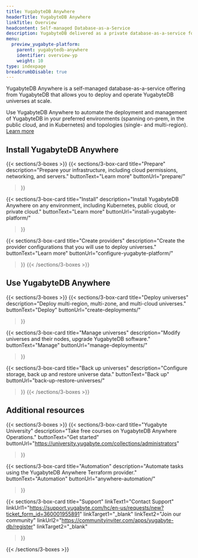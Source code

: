 ```yaml
---
title: YugabyteDB Anywhere
headerTitle: YugabyteDB Anywhere
linkTitle: Overview
headcontent: Self-managed Database-as-a-Service
description: YugabyteDB delivered as a private database-as-a-service for enterprises.
menu:
  preview_yugabyte-platform:
    parent: yugabytedb-anywhere
    identifier: overview-yp
    weight: 10
type: indexpage
breadcrumbDisable: true
---
```


YugabyteDB Anywhere is a self-managed database-as-a-service offering from YugabyteDB that allows you to deploy and operate YugabyteDB universes at scale.

Use YugabyteDB Anywhere to automate the deployment and management of YugabyteDB in your preferred environments (spanning on-prem, in the public cloud, and in Kubernetes) and topologies (single- and multi-region). [Learn more](./yba-overview/)

## Install YugabyteDB Anywhere

{{< sections/3-boxes >}}
  {{< sections/3-box-card
    title="Prepare"
    description="Prepare your infrastructure, including cloud permissions, networking, and servers."
    buttonText="Learn more"
    buttonUrl="prepare/"
  >}}

  {{< sections/3-box-card
    title="Install"
    description="Install YugabyteDB Anywhere on any environment, including Kubernetes, public cloud, or private cloud."
    buttonText="Learn more"
    buttonUrl="install-yugabyte-platform/"
  >}}

  {{< sections/3-box-card
    title="Create providers"
    description="Create the provider configurations that you will use to deploy universes."
    buttonText="Learn more"
    buttonUrl="configure-yugabyte-platform/"
  >}}
{{< /sections/3-boxes >}}

## Use YugabyteDB Anywhere

{{< sections/3-boxes >}}
  {{< sections/3-box-card
    title="Deploy universes"
    description="Deploy multi-region, multi-zone, and multi-cloud universes."
    buttonText="Deploy"
    buttonUrl="create-deployments/"
  >}}

  {{< sections/3-box-card
    title="Manage universes"
    description="Modify universes and their nodes, upgrade YugabyteDB software."
    buttonText="Manage"
    buttonUrl="manage-deployments/"
  >}}

  {{< sections/3-box-card
    title="Back up universes"
    description="Configure storage, back up and restore universe data."
    buttonText="Back up"
    buttonUrl="back-up-restore-universes/"
  >}}
{{< /sections/3-boxes >}}

## Additional resources

{{< sections/3-boxes >}}
  {{< sections/3-box-card
  title="Yugabyte University"
  description="Take free courses on YugabyteDB Anywhere Operations."
  buttonText="Get started"
  buttonUrl="https://university.yugabyte.com/collections/administrators"
  >}}

  {{< sections/3-box-card
  title="Automation"
  description="Automate tasks using the YugabyteDB Anywhere Terraform provider."
  buttonText="Automation"
  buttonUrl="anywhere-automation/"
  >}}

  {{< sections/3-box-card
  title="Support"
  linkText1="Contact Support"
  linkUrl1="https://support.yugabyte.com/hc/en-us/requests/new?ticket_form_id=360001955891"
  linkTarget1="_blank"
  linkText2="Join our community"
  linkUrl2="https://communityinviter.com/apps/yugabyte-db/register"
  linkTarget2="_blank"
  >}}

{{< /sections/3-boxes >}}
